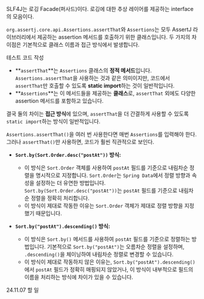 SLF4J는 로깅 Facade(퍼사드)이다.
로깅에 대한 추상 레이어를 제공하는 interface의 모음이다.

`org.assertj.core.api.Assertions.assertThat`와 `Assertions`는 모두 AssertJ 라이브러리에서 제공하는 assertion 메서드를 호출하기 위한 클래스입니다. 두 가지의 차이점은 기본적으로 클래스 이름과 접근 방식에서 발생합니다.

테스트 코드 작성

- **`assertThat`**는 `Assertions` 클래스의 **정적 메서드**입니다. `Assertions.assertThat`을 사용하는 것과 같은 의미이지만, 코드에서 `assertThat`만 호출할 수 있도록 **static import**하는 것이 일반적입니다.
- **`Assertions`**는 이 메서드들을 제공하는 **클래스**로, `assertThat` 외에도 다양한 assertion 메서드를 포함하고 있습니다.

결국 둘의 차이는 **접근 방식**에 있으며, `assertThat`을 더 간결하게 사용할 수 있도록 `static import`하는 방식이 일반적입니다.

`Assertions.assertThat()`을 여러 번 사용한다면 매번 `Assertions`를 입력해야 한다. 그러나 `assertThat()`만 사용하면, 코드가 훨씬 직관적으로 보인다.


- **`Sort.by(Sort.Order.desc("postAt"))` 방식:**
    
    - 이 방식은 `Sort.Order` 객체를 사용하여 `postAt` 필드를 기준으로 내림차순 정렬을 명시적으로 지정합니다. `Sort.Order`는 `Spring Data`에서 정렬 방향과 속성을 설정하는 더 유연한 방법입니다. `Sort.by(Sort.Order.desc("postAt"))`는 `postAt` 필드를 기준으로 내림차순 정렬을 정확히 처리합니다.
    - 이 방식이 제대로 작동한 이유는 `Sort.Order` 객체가 제대로 정렬 방향을 지정했기 때문입니다.
- **`Sort.by("postAt").descending()` 방식:**
    
    - 이 방식은 `Sort.by()` 메서드를 사용하여 `postAt` 필드를 기준으로 정렬하는 방법입니다. 기본적으로 `Sort.by("postAt")`는 오름차순 정렬을 설정하며, `.descending()`을 체이닝하여 내림차순 정렬로 변경할 수 있습니다.
    - 이 방식이 제대로 작동하지 않은 이유는, `Sort.by("postAt").descending()`에서 `postAt` 필드가 정확히 매핑되지 않았거나, 이 방식이 내부적으로 필드의 이름을 처리하는 방식에 차이가 있을 수 있습니다.

24.11.07 할 일
